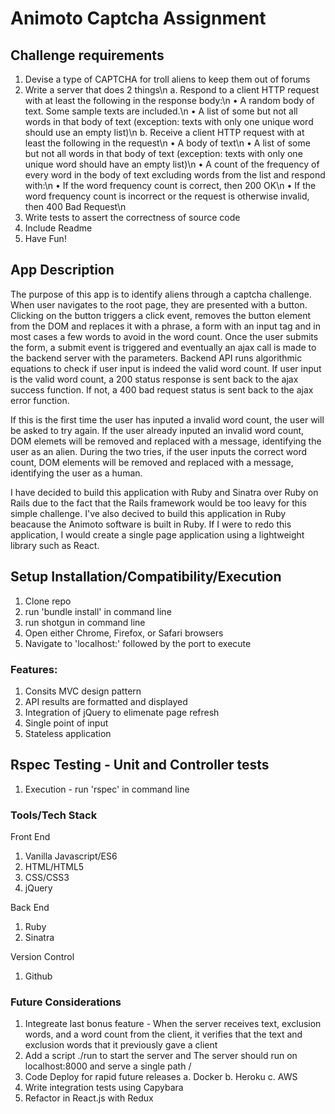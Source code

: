 # Animoto Captcha Assignment

## Challenge requirements
1.	Devise a type of CAPTCHA for troll aliens to keep them out of forums
2.	Write a server that does 2 things\n
	a. Respond to a client HTTP request with at least the following in the response body:\n
		• A random body of text. Some sample texts are included.\n
		• A list of some but not all words in that body of text (exception: texts with only one unique word should use an empty 		list)\n
	b. Receive a client HTTP request with at least the following in the request\n
		• A body of text\n
		• A list of some but not all words in that body of text (exception: texts with only one unique word should have an empty 		list)\n
		• A count of the frequency of every word in the body of text excluding words from the list 
	   and respond with:\n
	   	• If the word frequency count is correct, then 200 OK\n
		• If the word frequency count is incorrect or the request is otherwise invalid, then 400 Bad Request\n
3.	Write tests to assert the correctness of source code
4.	Include Readme
5.	Have Fun!

## App Description

The purpose of this app is to identify aliens through a captcha challenge. When user navigates to the root page, they are presented with a button. Clicking on the button triggers a click event, removes the button element from the DOM and replaces it with a phrase, a form with an input tag and in most cases a few words to avoid in the word count. Once the user submits the form, a submit event is triggered and eventually an ajax call is made to the backend server with the parameters. Backend API runs algorithmic equations to check if user input is indeed the valid word count. If user input is the valid word count, a 200 status response is sent back to the ajax success function. If not, a 400 bad request status is sent back to the ajax error function. 

If this is the first time the user has inputed a invalid word count, the user will be asked to try again. If the user already inputed an invalid word count, DOM elemets will be removed and replaced with a message, identifying the user as an alien. During the two tries, if the user inputs the correct word count, DOM elements will be removed and replaced with a message, identifying the user as a human.

I have decided to build this application with Ruby and Sinatra over Ruby on Rails due to the fact that the Rails framework would be too leavy for this simple challenge. I've also decived to build this application in Ruby beacause the Animoto software is built in Ruby. If I were to redo this application, I would create a single page application using a lightweight library such as React.

## Setup Installation/Compatibility/Execution
1.	Clone repo
2.	run 'bundle install' in command line
3.	run shotgun in command line
2.	Open either Chrome, Firefox, or Safari browsers
3.	Navigate to 'localhost:' followed by the port to execute

### Features:
1.	Consits MVC design pattern
2.	API results are formatted and displayed
3.	Integration of jQuery to elimenate page refresh
4.  Single point of input
5.  Stateless application

## Rspec Testing - Unit and Controller tests
1.	Execution - run 'rspec' in command line

### Tools/Tech Stack
Front End
1.	Vanilla Javascript/ES6
2.	HTML/HTML5
3.	CSS/CSS3
4.	jQuery

Back End
1.	Ruby
2.	Sinatra

Version Control
1) Github

###	Future Considerations 
1. Integreate last bonus feature - When the server receives text, exclusion words, and a word count from the client, it verifies that the text and exclusion words that it previously gave a client
2. Add a script ./run to start the server and The server should run on localhost:8000 and serve a single path /
3.	Code Deploy for rapid future releases
		a.	Docker
		b.	Heroku
		c.	AWS
4. Write integration tests using Capybara
5.	Refactor in React.js with Redux

